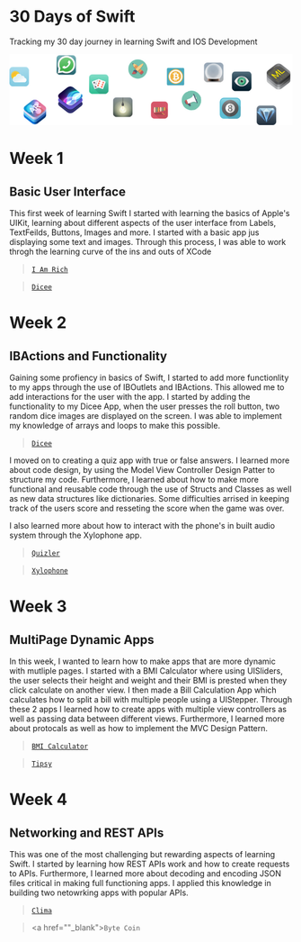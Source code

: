 # 30 Days of Swift
Tracking my 30 day journey in learning Swift and IOS Development

[![](https://raw.githubusercontent.com/dhruvshah8/30-Days-of-Swift/master/_2-Dicee/Documentation/readme-end-banner.png)]()

# Week 1 

## Basic User Interface 

This first week of learning Swift I started with learning the basics of Apple's UIKit, learning about different aspects of the user interface from Labels, TextFeilds, Buttons, Images and more. I started with a basic app jus displaying some text and images. Through this process, I was able to work throgh the learning curve of the ins and outs of XCode

> <a href="https://github.com/dhruvshah8/30-Days-of-Swift/tree/master/_1-I%20Am%20Rich" target="_blank">`I Am Rich`</a> 

> <a href="https://github.com/dhruvshah8/30-Days-of-Swift/tree/master/_2-Dicee" target="_blank">`Dicee`</a>

# Week 2 

## IBActions and Functionality 

Gaining some profiency in basics of Swift, I started to add more functionlity to my apps through the use of IBOutlets and IBActions. This allowed me to add interactions for the user with the app. I started by adding the functionality to my Dicee App, when the user presses the roll button, two random dice images are displayed on the screen. I was able to implement my knowledge of arrays and loops to make this possible. 

> <a href="https://github.com/dhruvshah8/30-Days-of-Swift/tree/master/_2-Dicee" target="_blank">`Dicee`</a>

I moved on to creating a quiz app with true or false answers. I learned more about code design, by using the Model View Controller Design Patter to structure my code. Furthermore, I learned about how to make more functional and reusable code through the use of Structs and Classes as well as new data structures like dictionaries. Some difficulties arrised in keeping track of the users score and resseting the score when the game was over. 

I also learned more about how to interact with the phone's in built audio system through the Xylophone app. 


> <a href="" target="_blank">`Quizler`</a>

> <a href="" target="_blank">`Xylophone`</a>

# Week 3 

## MultiPage Dynamic Apps

In this week, I wanted to learn how to make apps that are more dynamic with mutliple pages. I started with a BMI Calculator where using UISliders, the user selects their height and weight and their BMI is prested when they click calculate on another view. I then made a Bill Calculation App which calculates how to split a bill with multiple people using a UIStepper. Through these 2 apps I learned how to create apps with multiple view controllers as well as passing data between different views. Furthermore, I learned more about protocals as well as how to implement the MVC Design Pattern. 

> <a href="" target="_blank">`BMI Calculator`</a>

> <a href="" target="_blank">`Tipsy`</a>

# Week 4 

## Networking and REST APIs 
This was one of the most challenging but rewarding aspects of learning Swift. I started by learning how REST APIs work and how to create requests to APIs. Furthermore, I learned more about decoding and encoding JSON files critical in making full functioning apps. I applied this knowledge in building two netowrking apps with popular APIs. 


> <a href="" target="_blank">`Clima`</a>

> <a href=""_blank">`Byte Coin`</a>



